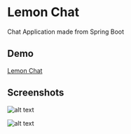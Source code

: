 # Lemon Chat
Chat Application made from Spring Boot

## Demo

[Lemon Chat](https://lemonchat.herokuapp.com/)

## Screenshots

![alt text](https://i.imgur.com/om5AhLB.png)

![alt text](https://i.imgur.com/We78v5K.png)